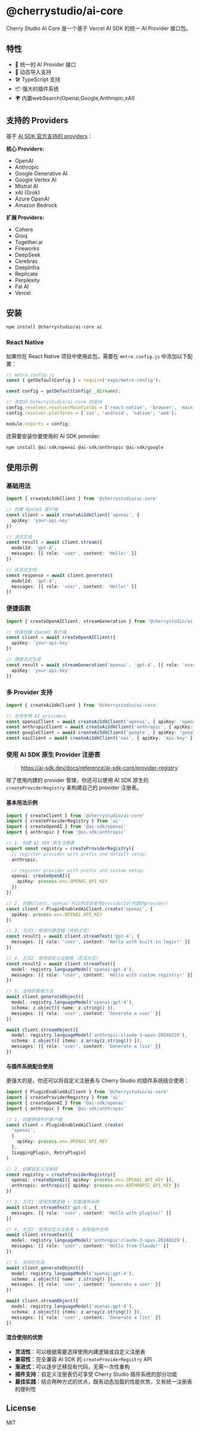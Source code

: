 # @cherrystudio/ai-core

Cherry Studio AI Core 是一个基于 Vercel AI SDK 的统一 AI Provider 接口包。

## 特性

- 🚀 统一的 AI Provider 接口
- 🔄 动态导入支持
- 🛠️ TypeScript 支持
- 📦 强大的插件系统
- 🌍 内置webSearch(Openai,Google,Anthropic,xAI)

## 支持的 Providers

基于 [AI SDK 官方支持的 providers](https://ai-sdk.dev/providers/ai-sdk-providers)：

**核心 Providers:**

- OpenAI
- Anthropic
- Google Generative AI
- Google Vertex AI
- Mistral AI
- xAI (Grok)
- Azure OpenAI
- Amazon Bedrock

**扩展 Providers:**

- Cohere
- Groq
- Together.ai
- Fireworks
- DeepSeek
- Cerebras
- DeepInfra
- Replicate
- Perplexity
- Fal AI
- Vercel

## 安装

```bash
npm install @cherrystudio/ai-core ai
```

### React Native

如果你在 React Native 项目中使用此包，需要在 `metro.config.js` 中添加以下配置：

```javascript
// metro.config.js
const { getDefaultConfig } = require('expo/metro-config');

const config = getDefaultConfig(__dirname);

// 添加对 @cherrystudio/ai-core 的支持
config.resolver.resolverMainFields = ['react-native', 'browser', 'main'];
config.resolver.platforms = ['ios', 'android', 'native', 'web'];

module.exports = config;
```

还需要安装你要使用的 AI SDK provider:

```bash
npm install @ai-sdk/openai @ai-sdk/anthropic @ai-sdk/google
```

## 使用示例

### 基础用法

```typescript
import { createAiSdkClient } from '@cherrystudio/ai-core'

// 创建 OpenAI 客户端
const client = await createAiSdkClient('openai', {
  apiKey: 'your-api-key'
})

// 流式生成
const result = await client.stream({
  modelId: 'gpt-4',
  messages: [{ role: 'user', content: 'Hello!' }]
})

// 非流式生成
const response = await client.generate({
  modelId: 'gpt-4',
  messages: [{ role: 'user', content: 'Hello!' }]
})
```

### 便捷函数

```typescript
import { createOpenAIClient, streamGeneration } from '@cherrystudio/ai-core'

// 快速创建 OpenAI 客户端
const client = await createOpenAIClient({
  apiKey: 'your-api-key'
})

// 便捷流式生成
const result = await streamGeneration('openai', 'gpt-4', [{ role: 'user', content: 'Hello!' }], {
  apiKey: 'your-api-key'
})
```

### 多 Provider 支持

```typescript
import { createAiSdkClient } from '@cherrystudio/ai-core'

// 支持多种 AI providers
const openaiClient = await createAiSdkClient('openai', { apiKey: 'openai-key' })
const anthropicClient = await createAiSdkClient('anthropic', { apiKey: 'anthropic-key' })
const googleClient = await createAiSdkClient('google', { apiKey: 'google-key' })
const xaiClient = await createAiSdkClient('xai', { apiKey: 'xai-key' })
```

### 使用 AI SDK 原生 Provider 注册表

> https://ai-sdk.dev/docs/reference/ai-sdk-core/provider-registry

除了使用内建的 provider 管理，你还可以使用 AI SDK 原生的 `createProviderRegistry` 来构建自己的 provider 注册表。

#### 基本用法示例

```typescript
import { createClient } from '@cherrystudio/ai-core'
import { createProviderRegistry } from 'ai'
import { createOpenAI } from '@ai-sdk/openai'
import { anthropic } from '@ai-sdk/anthropic'

// 1. 创建 AI SDK 原生注册表
export const registry = createProviderRegistry({
  // register provider with prefix and default setup:
  anthropic,

  // register provider with prefix and custom setup:
  openai: createOpenAI({
    apiKey: process.env.OPENAI_API_KEY
  })
})

// 2. 创建client,'openai'可以传空或者传providerId(内建的provider)
const client = PluginEnabledAiClient.create('openai', {
  apiKey: process.env.OPENAI_API_KEY
})

// 3. 方式1：使用内建逻辑（传统方式）
const result1 = await client.streamText('gpt-4', {
  messages: [{ role: 'user', content: 'Hello with built-in logic!' }]
})

// 4. 方式2：使用自定义注册表（灵活方式）
const result2 = await client.streamText({
  model: registry.languageModel('openai:gpt-4'),
  messages: [{ role: 'user', content: 'Hello with custom registry!' }]
})

// 5. 支持的重载方法
await client.generateObject({
  model: registry.languageModel('openai:gpt-4'),
  schema: z.object({ name: z.string() }),
  messages: [{ role: 'user', content: 'Generate a user' }]
})

await client.streamObject({
  model: registry.languageModel('anthropic:claude-3-opus-20240229'),
  schema: z.object({ items: z.array(z.string()) }),
  messages: [{ role: 'user', content: 'Generate a list' }]
})
```

#### 与插件系统配合使用

更强大的是，你还可以将自定义注册表与 Cherry Studio 的插件系统结合使用：

```typescript
import { PluginEnabledAiClient } from '@cherrystudio/ai-core'
import { createProviderRegistry } from 'ai'
import { createOpenAI } from '@ai-sdk/openai'
import { anthropic } from '@ai-sdk/anthropic'

// 1. 创建带插件的客户端
const client = PluginEnabledAiClient.create(
  'openai',
  {
    apiKey: process.env.OPENAI_API_KEY
  },
  [LoggingPlugin, RetryPlugin]
)

// 2. 创建自定义注册表
const registry = createProviderRegistry({
  openai: createOpenAI({ apiKey: process.env.OPENAI_API_KEY }),
  anthropic: anthropic({ apiKey: process.env.ANTHROPIC_API_KEY })
})

// 3. 方式1：使用内建逻辑 + 完整插件系统
await client.streamText('gpt-4', {
  messages: [{ role: 'user', content: 'Hello with plugins!' }]
})

// 4. 方式2：使用自定义注册表 + 有限插件支持
await client.streamText({
  model: registry.languageModel('anthropic:claude-3-opus-20240229'),
  messages: [{ role: 'user', content: 'Hello from Claude!' }]
})

// 5. 支持的方法
await client.generateObject({
  model: registry.languageModel('openai:gpt-4'),
  schema: z.object({ name: z.string() }),
  messages: [{ role: 'user', content: 'Generate a user' }]
})

await client.streamObject({
  model: registry.languageModel('openai:gpt-4'),
  schema: z.object({ items: z.array(z.string()) }),
  messages: [{ role: 'user', content: 'Generate a list' }]
})
```

#### 混合使用的优势

- **灵活性**：可以根据需要选择使用内建逻辑或自定义注册表
- **兼容性**：完全兼容 AI SDK 的 `createProviderRegistry` API
- **渐进式**：可以逐步迁移现有代码，无需一次性重构
- **插件支持**：自定义注册表仍可享受 Cherry Studio 插件系统的部分功能
- **最佳实践**：结合两种方式的优点，既有动态加载的性能优势，又有统一注册表的便利性

## License

MIT

